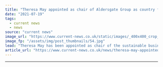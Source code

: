 ```yaml
---
title: "Theresa May appointed as chair of Aldersgate Group as country faces ‘crucial crossroad’"
date: "2021-07-19"
tags: 
  - current news
  - news
source: "current news"
image_url: "https://www.current-news.co.uk/static/images/_400x400_crop_center-center/Theresa-May-credit-UK-Government.jpg"
image_fp: "/assets/img/post_thumbnails/54.jpg"
lead: "​Theresa May has been appointed as chair of the sustainable business organisation, the Aldersgate Group."
article_url: "https://www.current-news.co.uk/news/theresa-may-appointed-as-chair-of-aldersgate-group-as-country-faces-crucial-crossroad?utm_source=rss-feeds&utm_medium=rss&utm_campaign=rss"
---
```


---

